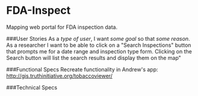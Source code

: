 # FDA-Inspect
Mapping web portal for FDA inspection data.

###User Stories
As a *type of user*, I want *some goal* so that *some reason*.  
As a researcher I want to be able to click on a "Search Inspections" button that prompts me for a date range and inspection type form. Clicking on the Search button will list the search results and display them on the map"

###Functional Specs 
Recreate functionality in Andrew's app: http://gis.truthinitiative.org/tobaccoviewer/

###Technical Specs
